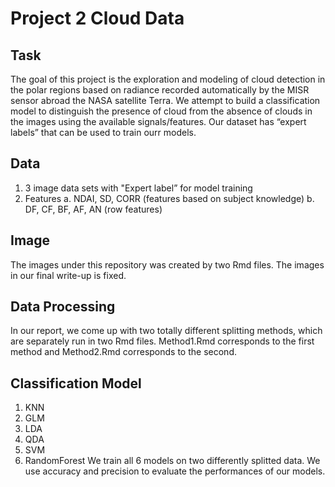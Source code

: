 # Project 2 Cloud Data

## Task
The goal of this project is the exploration and modeling of cloud detection in the polar regions based on radiance recorded automatically by the MISR sensor abroad the NASA satellite Terra. We attempt to build a classification model to distinguish the presence of cloud from the absence of clouds in the images using the available signals/features. Our dataset has “expert labels” that can be used to train ourr models.

## Data
1. 3 image data sets with "Expert label” for model training
2. Features
   a. NDAI, SD, CORR (features based on subject knowledge)
   b. DF, CF, BF, AF, AN (row features)
   
## Image
The images under this repository was created by two Rmd files. The images in our final write-up is fixed.
   
## Data Processing
In our report, we come up with two totally different splitting methods, which are separately run in two Rmd files. Method1.Rmd corresponds to the first method and Method2.Rmd corresponds to the second. 

## Classification Model
1. KNN
2. GLM
3. LDA
4. QDA
5. SVM
6. RandomForest
We train all 6 models on two differently splitted data. We use accuracy and precision to evaluate the performances of our models. 



